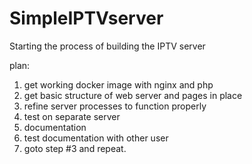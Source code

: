 # SimpleIPTVserver
Starting the process of building the IPTV server

plan:
1. get working docker image with nginx and php
2. get basic structure of web server and pages in place
3. refine server processes to function properly
4. test on separate server
5. documentation
6. test documentation with other user
7. goto step #3 and repeat.
